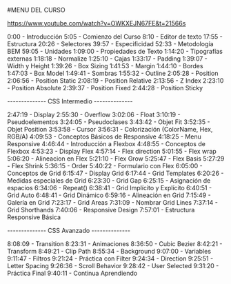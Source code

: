 #MENU DEL CURSO

https://www.youtube.com/watch?v=OWKXEJN67FE&t=21566s

0:00 - Introducción
5:05 - Comienzo del Curso
8:10 - Editor de texto
17:55 - Estructura
20:26 - Selectores
39:57 - Especificidad
52:33 - Metodología BEM
59:05 - Unidades
1:09:00 - Propiedades de Texto
1:14:20 - Tipografías externas
1:18:18 - Normalize
1:25:10 - Cajas
1:33:17 - Padding
1:39:07 - Width y Height
1:39:26 - Box Sizing
1:41:53 - Margin
1:44:10 - Bordes
1:47:03 - Box Model
1:49:41 - Sombras
1:55:32 - Outline
2:05:28 - Position
2:06:56 - Position Static
2:08:19 - Position Relative
2:13:56 - Z Index
2:23:10 - Position Absolute
2:39:37 - Position Fixed
2:44:28 - Position Sticky

-------------- CSS Intermedio --------------

2:47:19 - Display
2:55:30 - Overflow
3:02:06 - Float
3:10:19 - Pseudoelementos
3:24:05 - Pseudoclases
3:43:42 - Objet Fit
3:52:35 - Objet Position
3:53:58 - Cursor
3:56:31 - Colorización (ColorName, Hex, RGB/A)
4:09:53 - Conceptos Básicos de Responsive
4:18:25 - Menu Responsive
4:46:44 - Introducción a Flexbox
4:48:55 - Conceptos de Flexbox
4:53:23 - Display Flex
4:57:14 - Flex direction
5:01:55 - Flex wrap
5:06:20 - Alineacion en Flex
5:21:10 - Flex Grow
5:25:47 - Flex Basis
5:27:29 - Flex Shrink
5:36:15 - Order
5:40:22 - Formulario con Flex
6:05:00 - Conceptos de Grid
6:15:47 - Display Grid
6:17:44 - Grid Templates
6:20:26 - Medidas especiales de Grid
6:23:30 - Grid Gap
6:25:15 - Asignación de espacios
6:34:06 - Repeat()
6:38:41 - Grid Implícito y Explícito
6:40:51 - Grid Auto
6:48:41 - Grid Dinámico
6:59:16 - Alineación en Grid
7:15:49 - Galería en Grid
7:23:17 - Grid Areas
7:31:09 - Nombrar Grid Lines
7:37:14 - Grid Shorthands
7:40:06 - Responsive Design
7:57:01 - Estructura Responsive Básica

-------------- CSS Avanzado --------------

8:08:09 - Transition
8:23:31 - Animaciones
8:36:50 - Cubic Bezier
8:42:21 - Transform
8:49:21 - Clip Path
8:55:34 - Background
9:07:00 - Variables
9:11:47 - Filtros
9:21:24 - Práctica con Filter
9:24:34 - Direction
9:25:51 - Letter Spacing
9:26:36 - Scroll Behavior
9:28:42 - User Selected
9:31:20 - Práctica Final
9:40:11 - Continua Aprendiendo
